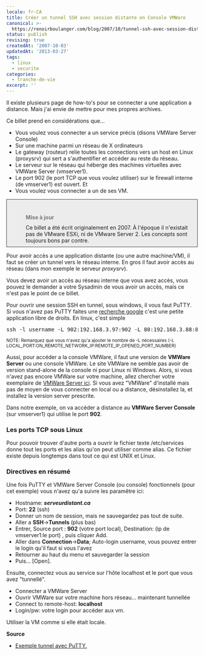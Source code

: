 ```yaml
---
locale: fr-CA
title: Créer un tunnel SSH avec session distante en Console VMWare
canonical: >-
  https://renoirboulanger.com/blog/2007/10/tunnel-ssh-avec-session-distante-en-console-vmware/
status: publish
revising: true
createdAt: '2007-10-03'
updatedAt: '2013-03-27'
tags:
  - linux
  - securite
categories:
  - tranche-de-vie
excerpt: ''
---
```


Il existe plusieurs page de how-to's pour se connecter a une application a distance. Mais j'ai envie de mettre pour mes propres archives.

Ce billet prend en considérations que...
<ul>
	<li>Vous voulez vous connecter a un service précis (disons VMWare Server Console)</li>
	<li>Sur une machine parmi un réseau de X ordinateurs</li>
	<li>Le gateway (routeur) relie toutes les connections vers un host en Linux (proxysrv) qui sert a s'authentifier et accéder au reste du réseau.</li>
	<li>Le serveur sur le réseau qui héberge des machines virtuelles avec VMWare Server (vmserver1).</li>
	<li>Le port 902 (le port TCP que vous voulez utiliser) sur le firewall interne (de vmserver1) est ouvert. Et</li>
	<li>Vous voulez vous connecter a un de ses VM.</li>
</ul>
<div style="background: #ececec; margin: 5px 0px; padding: 18px 8px 8px 50px; border: 1px solid #333;">
<h4 style="color: #777; margin-bottom: 10px;">Mise à jour</h4>
Ce billet a été écrit originalement en 2007. À l'époque il n'existait pas de VMware ESXi, ni de VMware Server 2. Les concepts sont toujours bons par contre.

</div>
<!--more-->

Pour avoir accès a une application distante (ou une autre machine/VM), il faut se créer un tunnel vers le réseau interne. En gros il faut avoir accès au réseau (dans mon exemple le serveur <em>proxysrv</em>).

Vous devez avoir un accès au réseau interne que vous avez accès, vous pouvez le demander a  votre Sysadmin de vous avoir un accès, mais ce n'est pas le point de ce billet.

Pour ouvrir une session SSH en tunnel, sous windows, il vous faut PuTTY. Si vous n'avez pas PuTTY faites une <a href="http://www.google.ca/search?q=putty">recherche google</a> c'est une petite application libre de droits. En linux, c'est simple
<pre lang="bash">ssh -l username -L 902:192.168.3.97:902 -L 80:192.168.3.88:80 serveurdistant.ca</pre>
<small>NOTE: Remarquez que vous n'avez qu'a ajouter le nombre de -L nécessaires (-L LOCAL_PORT:ON_REMOTE_NETWORK_IP:REMOTE_IP_OPENED_PORT_NUMBER)</small>

Aussi, pour accéder a la console VMWare, il faut une version de <strong>VMWare Server</strong> ou une console VMWare. Le site VMWare ne semble pas avoir de version stand-alone de la console ni pour Linux ni Windows. Alors, si vous n'avez pas encore VMWare sur votre machine, allez chercher votre exemplaire de <a href="http://www.vmware.com/download/server/">VMWare Server ici</a>. Si vous avez "VMWare" d'installé mais pas de moyen de vous connecter en local ou a distance, désinstallez la, et installez la version server prescrite.

Dans notre exemple, on va accéder a distance au <strong>VMWare Server Console</strong> (sur vmserver1) qui utilise le port <strong>902</strong>.
<h3>Les ports TCP sous Linux</h3>
Pour pouvoir trouver d'autre ports a ouvrir le fichier texte /etc/services donne tout les ports et les alias qu'on peut utiliser comme alias. Ce fichier existe depuis longtemps dans tout ce qui est UNIX et Linux.
<h3>Directives en résumé</h3>
Une fois PuTTY et VMWare Server Console (ou console) fonctionnels (pour cet exemple) vous n'avez qu'a suivre les paramêtre ici:
<ul>
	<li> Hostname:<em> <strong>serveurdistant.ca</strong>
</em></li>
	<li>Port: <strong>22</strong> (ssh)</li>
	<li>Donner un nom de session, mais ne sauvegardez pas tout de suite.</li>
	<li>Aller a <strong>SSH</strong>-&gt;<strong>Tunnels</strong> (plus bas)</li>
	<li>Entrer, Source port : <strong>902</strong> (votre port local), Destination: (ip de vmserver1:le port) , puis cliquer Add.</li>
	<li>Aller dans <strong>Connection</strong>-&gt;<strong>Data</strong>; Auto-login username, vous pouvez entrer le login qu'il faut si vous l'avez</li>
	<li>Retourner au haut du menu et sauvegarder la session</li>
	<li>Puis... [Open].</li>
</ul>
Ensuite, connectez vous au service sur l'hôte localhost et le port que vous avez "tunnellé".
<ul>
	<li> Connecter a VMWare Server</li>
	<li>Ouvrir VMWare sur votre machine hors réseau... maintenant tunnellée</li>
	<li>Connect to remote-host: <strong>localhost</strong></li>
	<li>Login/pw: votre login pour accéder aux vm.</li>
</ul>
Utiliser la VM comme si elle était locale.

<strong>Source</strong>
<ul>
	<li><a href="ttp://www.medicalnerds.com/port-forwarding-with-sshputty/">Exemple tunnel avec PuTTY.</a></li>
</ul>